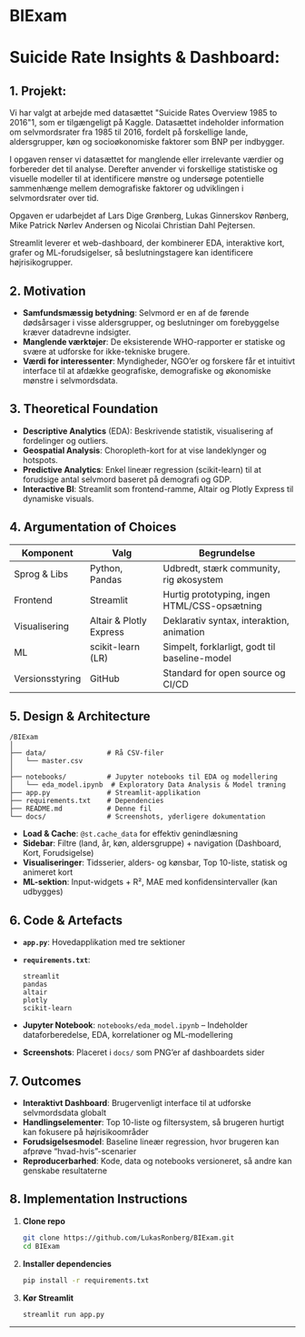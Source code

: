 # BIExam

# Suicide Rate Insights & Dashboard:

## 1. Projekt:

Vi har valgt at arbejde med datasættet "Suicide Rates Overview 1985 to 2016"1, som er tilgængeligt
på Kaggle. Datasættet indeholder information om selvmordsrater fra 1985 til 2016, fordelt på
forskellige lande, aldersgrupper, køn og socioøkonomiske faktorer som BNP per indbygger.

I opgaven renser vi datasættet for manglende eller irrelevante værdier og forbereder det til analyse.
Derefter anvender vi forskellige statistiske og visuelle modeller til at identificere mønstre og
undersøge potentielle sammenhænge mellem demografiske faktorer og udviklingen i selvmordsrater
over tid.

Opgaven er udarbejdet af Lars Dige Grønberg, Lukas Ginnerskov Rønberg, Mike Patrick Nørlev
Andersen og Nicolai Christian Dahl Pejtersen.

Streamlit leverer et web-dashboard, der kombinerer EDA, interaktive kort, grafer og ML-forudsigelser, så beslutningstagere kan identificere højrisikogrupper.

## 2. Motivation

* **Samfundsmæssig betydning**: Selvmord er en af de førende dødsårsager i visse aldersgrupper, og beslutninger om forebyggelse kræver datadrevne indsigter.
* **Manglende værktøjer**: De eksisterende WHO-rapporter er statiske og svære at udforske for ikke-tekniske brugere.
* **Værdi for interessenter**: Myndigheder, NGO’er og forskere får et intuitivt interface til at afdække geografiske, demografiske og økonomiske mønstre i selvmordsdata.

## 3. Theoretical Foundation

* **Descriptive Analytics** (EDA): Beskrivende statistik, visualisering af fordelinger og outliers.
* **Geospatial Analysis**: Choropleth-kort for at vise landeklynger og hotspots.
* **Predictive Analytics**: Enkel lineær regression (scikit-learn) til at forudsige antal selvmord baseret på demografi og GDP.
* **Interactive BI**: Streamlit som frontend-ramme, Altair og Plotly Express til dynamiske visuals.

## 4. Argumentation of Choices

| Komponent       | Valg                    | Begrundelse                                   |
| --------------- | ----------------------- | --------------------------------------------- |
| Sprog & Libs    | Python, Pandas          | Udbredt, stærk community, rig økosystem       |
| Frontend        | Streamlit               | Hurtig prototyping, ingen HTML/CSS-opsætning  |
| Visualisering   | Altair & Plotly Express | Deklarativ syntax, interaktion, animation     |
| ML              | scikit-learn (LR)       | Simpelt, forklarligt, godt til baseline-model |
| Versionsstyring | GitHub                  | Standard for open source og CI/CD             |

## 5. Design & Architecture

```
/BIExam
│
├── data/               # Rå CSV-filer
│   └── master.csv
│
├── notebooks/          # Jupyter notebooks til EDA og modellering
│   └── eda_model.ipynb  # Exploratory Data Analysis & Model træning
├── app.py              # Streamlit-applikation
├── requirements.txt    # Dependencies
├── README.md           # Denne fil
└── docs/               # Screenshots, yderligere dokumentation
```

* **Load & Cache**: `@st.cache_data` for effektiv genindlæsning
* **Sidebar**: Filtre (land, år, køn, aldersgruppe) + navigation (Dashboard, Kort, Forudsigelse)
* **Visualiseringer**: Tidsserier, alders- og kønsbar, Top 10-liste, statisk og animeret kort
* **ML-sektion**: Input-widgets + R², MAE med konfidensintervaller (kan udbygges)

## 6. Code & Artefacts

* **`app.py`**: Hovedapplikation med tre sektioner
* **`requirements.txt`**:

  ```text
  streamlit
  pandas
  altair
  plotly
  scikit-learn
  ```
* **Jupyter Notebook**: `notebooks/eda_model.ipynb` – Indeholder dataforberedelse, EDA, korrelationer og ML-modellering
* **Screenshots**: Placeret i `docs/` som PNG’er af dashboardets sider

## 7. Outcomes

* **Interaktivt Dashboard**: Brugervenligt interface til at udforske selvmordsdata globalt
* **Handlingselementer**: Top 10-liste og filtersystem, så brugeren hurtigt kan fokusere på højrisikoområder
* **Forudsigelsesmodel**: Baseline lineær regression, hvor brugeren kan afprøve “hvad-hvis”-scenarier
* **Reproducerbarhed**: Kode, data og notebooks versioneret, så andre kan genskabe resultaterne

## 8. Implementation Instructions

1. **Clone repo**

   ```bash
   git clone https://github.com/LukasRonberg/BIExam.git
   cd BIExam
   ```
2. **Installer dependencies**

   ```bash
   pip install -r requirements.txt
   ```
3. **Kør Streamlit**

   ```bash
   streamlit run app.py
   ```
---
